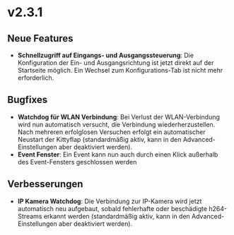 # v2.3.1

## Neue Features
- **Schnellzugriff auf Eingangs- und Ausgangssteuerung**: Die Konfiguration der Ein- und Ausgangsrichtung ist jetzt direkt auf der Startseite möglich. Ein Wechsel zum Konfigurations-Tab ist nicht mehr erforderlich.

## Bugfixes
- **Watchdog für WLAN Verbindung**: Bei Verlust der WLAN-Verbindung wird nun automatisch versucht, die Verbindung wiederherzustellen. Nach mehreren erfolglosen Versuchen erfolgt ein automatischer Neustart der Kittyflap (standardmäßig aktiv, kann in den Advanced-Einstellungen aber deaktiviert werden).
- **Event Fenster**: Ein Event kann nun auch durch einen Klick außerhalb des Event-Fensters geschlossen werden

## Verbesserungen
- **IP Kamera Watchdog**: Die Verbindung zur IP-Kamera wird jetzt automatisch neu aufgebaut, sobald fehlerhafte oder beschädigte h264-Streams erkannt werden (standardmäßig aktiv, kann in den Advanced-Einstellungen aber deaktiviert werden).